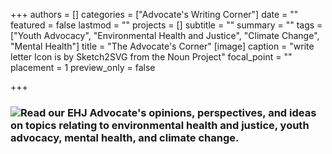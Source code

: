 +++
authors = []
categories = ["Advocate's Writing Corner"]
date = ""
featured = false
lastmod = ""
projects = []
subtitle = ""
summary = ""
tags = ["Youth Advocacy", "Environmental Health and Justice", "Climate Change", "Mental Health"]
title = "The Advocate's Corner"
[image]
caption = "write letter Icon is by Sketch2SVG from the Noun Project"
focal_point = ""
placement = 1
preview_only = false

+++
### ![](/uploads/ehj-noun_write-letter_small.png)Read our EHJ Advocate's opinions, perspectives, and ideas on topics relating to environmental health and justice, youth advocacy, mental health, and climate change.